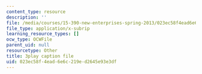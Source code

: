 ```yaml
---
content_type: resource
description: ''
file: /media/courses/15-390-new-enterprises-spring-2013/023ec58f4ead6e6c219ed2645e93e3df_Ma3ANiGPVNU.srt
file_type: application/x-subrip
learning_resource_types: []
ocw_type: OCWFile
parent_uid: null
resourcetype: Other
title: 3play caption file
uid: 023ec58f-4ead-6e6c-219e-d2645e93e3df
---
```

